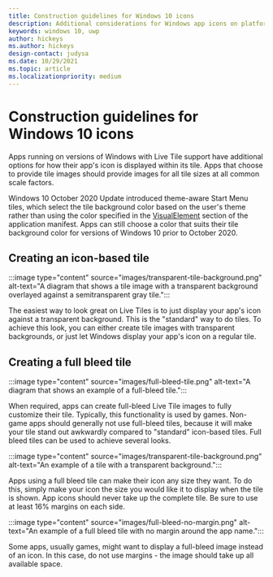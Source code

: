 ```yaml
---
title: Construction guidelines for Windows 10 icons
description: Additional considerations for Windows app icons on platforms that support Live Tiles
keywords: windows 10, uwp
author: hickeys
ms.author: hickeys
design-contact: judysa
ms.date: 10/29/2021
ms.topic: article
ms.localizationpriority: medium
---
```


# Construction guidelines for Windows 10 icons

Apps running on versions of Windows with Live Tile support have additional options for how their app's icon is displayed within its tile. Apps that choose to provide tile images should provide images for all tile sizes at all common scale factors.

Windows 10 October 2020 Update introduced theme-aware Start Menu tiles, which select the tile background color based on the user's theme rather than using the color specified in the [VisualElement](/uwp/schemas/appxpackage/appxmanifestschema/element-visualelements) section of the application manifest. Apps can still choose a color that suits their tile background color for versions of Windows 10 prior to October 2020.

## Creating an icon-based tile

:::image type="content" source="images/transparent-tile-background.png" alt-text="A diagram that shows a tile image with a transparent background overlayed against a semitransparent gray tile.":::

The easiest way to look great on Live Tiles is to just display your app's icon against a transparent background. This is the "standard" way to do tiles. To achieve this look, you can either create tile images with transparent backgrounds, or just let Windows display your app's icon on a regular tile.

## Creating a full bleed tile

:::image type="content" source="images/full-bleed-tile.png" alt-text="A diagram that shows an example of a full-bleed tile.":::

When required, apps can create full-bleed Live Tile images to fully customize their tile. Typically, this functionality is used by games. Non-game apps should generally not use full-bleed tiles, because it will make your tile stand out awkwardly compared to "standard" icon-based tiles. Full bleed tiles can be used to achieve several looks.

:::image type="content" source="images/transparent-tile-background.png" alt-text="An example of a tile with a transparent background.":::

Apps using a full bleed tile can make their icon any size they want. To do this, simply make your icon the size you would like it to display when the tile is shown. App icons should never take up the complete tile. Be sure to use at least 16% margins on each side.

:::image type="content" source="images/full-bleed-no-margin.png" alt-text="An example of a full bleed tile with no margin around the app name.":::

Some apps, usually games, might want to display a full-bleed image instead of an icon. In this case, do not use margins - the image should take up all available space.
